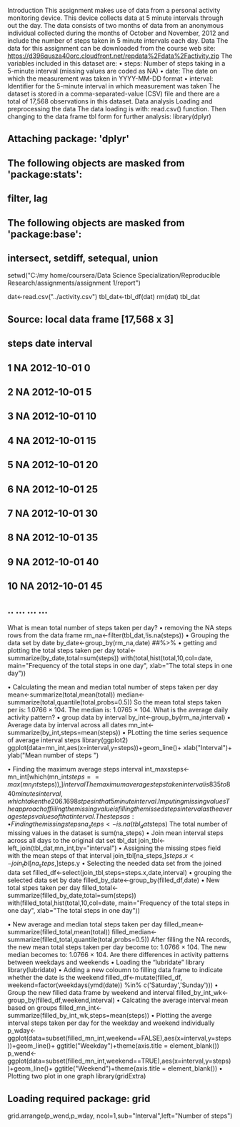 Introduction
This assignment makes use of data from a personal activity monitoring device. This device collects data at 5 minute intervals through out the day. The data consists of two months of data from an anonymous individual collected during the months of October and November, 2012 and include the number of steps taken in 5 minute intervals each day.
Data
The data for this assignment can be downloaded from the course web site: https://d396qusza40orc.cloudfront.net/repdata%2Fdata%2Factivity.zip
The variables included in this dataset are:
•	steps: Number of steps taking in a 5-minute interval (missing values are coded as NA)
•	date: The date on which the measurement was taken in YYYY-MM-DD format
•	interval: Identifier for the 5-minute interval in which measurement was taken
The dataset is stored in a comma-separated-value (CSV) file and there are a total of 17,568 observations in this dataset.
Data analysis
Loading and preprocessing the data
The data loading is with: read.csv() function. Then changing to the data frame tbl form for further analysis:
library(dplyr)
## Attaching package: 'dplyr'
## The following objects are masked from 'package:stats':
##     filter, lag
## The following objects are masked from 'package:base':
##     intersect, setdiff, setequal, union
setwd("C:/my home/coursera/Data Science Specialization/Reproducible Research/assignments/assignment 1/report")

dat<-read.csv("../activity.csv")
tbl_dat<-tbl_df(dat)
rm(dat)
tbl_dat
## Source: local data frame [17,568 x 3]
##    steps       date interval
## 1     NA 2012-10-01        0
## 2     NA 2012-10-01        5
## 3     NA 2012-10-01       10
## 4     NA 2012-10-01       15
## 5     NA 2012-10-01       20
## 6     NA 2012-10-01       25
## 7     NA 2012-10-01       30
## 8     NA 2012-10-01       35
## 9     NA 2012-10-01       40
## 10    NA 2012-10-01       45
## ..   ...        ...      ...
What is mean total number of steps taken per day?
•	removing the NA steps rows from the data frame
rm_na<-filter(tbl_dat,!is.na(steps))
•	Grouping the data set by date
by_date<-group_by(rm_na,date)  ##%>%
•	getting and plotting the total steps taken per day
total<-summarize(by_date,total=sum(steps))
with(total,hist(total,10,col=date,
main="Frequency of the total steps in one day",
xlab="The total steps in one day"))
 
•	Calculating the mean and median total number of steps taken per day
mean<-summarize(total,mean(total))
median<-summarize(total,quantile(total,probs=0.5))
So the mean total steps taken per is: 1.0766 × 104.
The median is: 1.0765 × 104.
What is the average daily activity pattern?
•	group data by interval
by_int<-group_by(rm_na,interval)
•	Average data by interval across all dates
mn_int<-summarize(by_int,steps=mean(steps))
•	PLotting the time series sequence of average interval steps
library(ggplot2)
ggplot(data=mn_int,aes(x=interval,y=steps))+geom_line()+ xlab("Interval")+
ylab("Mean number of steps ")
 
•	Finding the maximum average steps interval
int_maxsteps<-mn_int[which(mn_int$steps==max(mn_int$steps)),]$interval
The maximum average steps taken interval is 835 to 840 minutes interval, which taken the 206.1698 stpes in that 5 minute interval.
Imputing missing values
The approach of fiiling the missing value is filling the missed steps interval as the average steps values of that interval.
The steps as:
•	Finding the missing steps
na_steps<-is.na(tbl_dat$steps)
The total number of missing values in the dataset is sum(na_steps)
•	Join mean interval steps across all days to the original dat set tbl_dat
join_tbl<-left_join(tbl_dat,mn_int,by="interval")
•	Assigning the missing stpes field with the mean steps of that interval
join_tbl[na_steps,]$steps.x<-join_tbl[na_steps,]$steps.y
•	Selecting the needed data set from the joined data set
filled_df<-select(join_tbl,steps=steps.x,date,interval)
•	grouping the selected data set by date
filled_by_date<-group_by(filled_df,date)
•	New total stpes taken per day
filled_total<-summarize(filled_by_date,total=sum(steps))
with(filled_total,hist(total,10,col=date,
main="Frequency of the total steps in one day",
xlab="The total steps in one day"))
 
•	New average and median total steps taken per day
filled_mean<-summarize(filled_total,mean(total))
filled_median<-summarize(filled_total,quantile(total,probs=0.5))
After filling the NA records, the new mean total steps taken per day become to: 1.0766 × 104.
The new median becomes to: 1.0766 × 104.
Are there differences in activity patterns between weekdays and weekends
•	Loading the “lubridate” library
library(lubridate)
•	Adding a new coloumn to filling data frame to indicate whether the date is the weekend
filled_df<-mutate(filled_df, weekend=factor(weekdays(ymd(date)) %in% c('Saturday','Sunday')))
•	Group the new filled data frame by weekend and interval
filled_by_int_wk<-group_by(filled_df,weekend,interval)
•	Calcating the average interval mean based on groups
filled_mn_int<-summarize(filled_by_int_wk,steps=mean(steps))
•	Plotting the averge interval steps taken per day for the weekday and weekend individually
p_wday<-ggplot(data=subset(filled_mn_int,weekend==FALSE),aes(x=interval,y=steps))+geom_line()+ 
ggtitle("Weekday")+theme(axis.title = element_blank()) 
p_wend<-ggplot(data=subset(filled_mn_int,weekend==TRUE),aes(x=interval,y=steps))+geom_line()+ 
ggtitle("Weekend")+theme(axis.title = element_blank()) 
•	Plotting two plot in one graph
library(gridExtra)
## Loading required package: grid
grid.arrange(p_wend,p_wday, ncol=1,sub="Interval",left="Number of steps")
 


